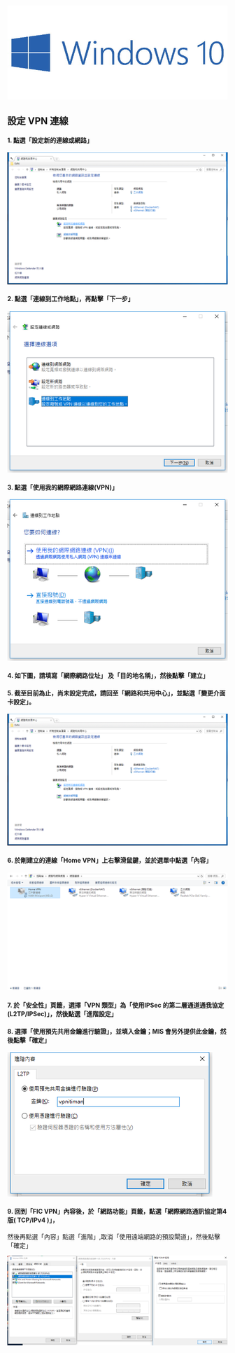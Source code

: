 ![windows10](https://github.com/wdwd2233/Notes/blob/master/Windows/img/windows10.jpg?raw=true)

## 設定 VPN 連線

#### 1. 點選「設定新的連線或網路」

![windows10](https://github.com/wdwd2233/Notes/blob/master/Windows/img/VPN%20(3).png?raw=true)


#### 2. 點選「連線到工作地點」，再點擊「下一步」

![windows10](https://github.com/wdwd2233/Notes/blob/master/Windows/img/VPN%20(4).png?raw=true)

#### 3. 點選「使用我的網際網路連線(VPN)」

![windows10](https://github.com/wdwd2233/Notes/blob/master/Windows/img/VPN%20(5).png?raw=true)

#### 4. 如下圖，請填寫「網際網路位址」 及「目的地名稱」，然後點擊「建立」



#### 5. 截至目前為止，尚未設定完成，請回至「網路和共用中心」，並點選「變更介面卡設定」。

![windows10](https://github.com/wdwd2233/Notes/blob/master/Windows/img/VPN%20(8).png?raw=true)

#### 6. 於剛建立的連線「Home VPN」上右擊滑鼠鍵，並於選單中點選「內容」

![windows10](https://github.com/wdwd2233/Notes/blob/master/Windows/img/VPN%20(6).png?raw=true)

#### 7. 於「安全性」頁籤，選擇「VPN 類型」為「使用IPSec 的第二層通道通我協定(L2TP/IPSec)」，然後點選「進階設定」



#### 8. 選擇「使用預先共用金鑰進行驗證」，並填入金鑰；MIS 會另外提供此金鑰，然後點擊「確定」

![windows10](https://github.com/wdwd2233/Notes/blob/master/Windows/img/VPN%20(7).png?raw=true)

#### 9. 回到「FIC VPN」內容後，於「網路功能」頁籤，點選「網際網路通訊協定第4 版( TCP/IPv4 )」，
然後再點選「內容」點選「進階」,取消「使用遠端網路的預設閘道」，然後點擊「確定」

![windows10](https://github.com/wdwd2233/Notes/blob/master/Windows/img/VPN%20(1).png?raw=true)
